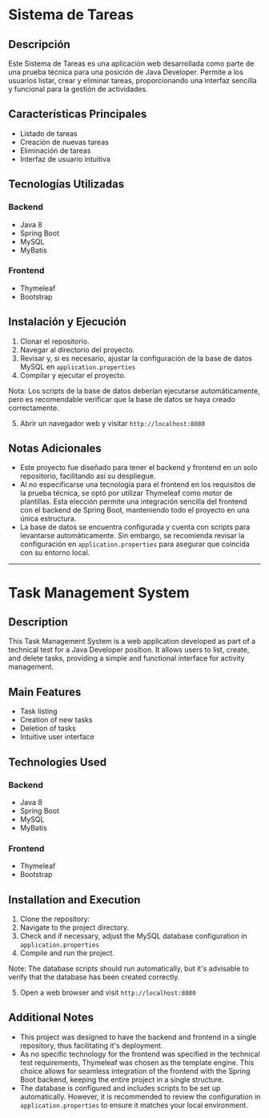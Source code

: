 # Sistema de Tareas

## Descripción
Este Sistema de Tareas es una aplicación web desarrollada como parte de una prueba técnica para una posición de Java Developer. Permite a los usuarios listar, crear y eliminar tareas, proporcionando una interfaz sencilla y funcional para la gestión de actividades.

## Características Principales
- Listado de tareas
- Creación de nuevas tareas
- Eliminación de tareas
- Interfaz de usuario intuitiva

## Tecnologías Utilizadas
### Backend
- Java 8
- Spring Boot
- MySQL
- MyBatis

### Frontend
- Thymeleaf
- Bootstrap

## Instalación y Ejecución
1. Clonar el repositorio.
2. Navegar al directorio del proyecto.
3. Revisar y, si es necesario, ajustar la configuración de la base de datos MySQL en `application.properties`
4. Compilar y ejecutar el proyecto.


Nota: Los scripts de la base de datos deberían ejecutarse automáticamente, pero es recomendable verificar que la base de datos se haya creado correctamente.

5. Abrir un navegador web y visitar `http://localhost:8080`

## Notas Adicionales
- Este proyecto fue diseñado para tener el backend y frontend en un solo repositorio, facilitando así su despliegue.
- Al no especificarse una tecnología para el frontend en los requisitos de la prueba técnica, se optó por utilizar Thymeleaf como motor de plantillas. Esta elección permite una integración sencilla del frontend con el backend de Spring Boot, manteniendo todo el proyecto en una única estructura.
- La base de datos se encuentra configurada y cuenta con scripts para levantarse automáticamente. Sin embargo, se recomienda revisar la configuración en `application.properties` para asegurar que coincida con su entorno local.


---


# Task Management System

## Description
This Task Management System is a web application developed as part of a technical test for a Java Developer position. It allows users to list, create, and delete tasks, providing a simple and functional interface for activity management.

## Main Features
- Task listing
- Creation of new tasks
- Deletion of tasks
- Intuitive user interface

## Technologies Used
### Backend
- Java 8
- Spring Boot
- MySQL
- MyBatis

### Frontend
- Thymeleaf
- Bootstrap

## Installation and Execution
1. Clone the repository:
2. Navigate to the project directory.
3. Check and if necessary, adjust the MySQL database configuration in `application.properties`
4. Compile and run the project.

Note: The database scripts should run automatically, but it's advisable to verify that the database has been created correctly.

5. Open a web browser and visit `http://localhost:8080`

## Additional Notes
- This project was designed to have the backend and frontend in a single repository, thus facilitating it's deployment.
- As no specific technology for the frontend was specified in the technical test requirements, Thymeleaf was chosen as the template engine. This choice allows for seamless integration of the frontend with the Spring Boot backend, keeping the entire project in a single structure.
- The database is configured and includes scripts to be set up automatically. However, it is recommended to review the configuration in `application.properties` to ensure it matches your local environment.